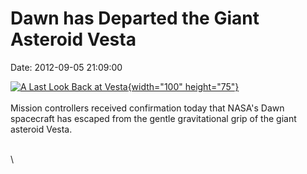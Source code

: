 Dawn has Departed the Giant Asteroid Vesta
==========================================

Date: 2012-09-05 21:09:00

[![A Last Look Back at
Vesta](http://www.jpl.nasa.gov/images/dawn/20120905/pia15675-th.jpg){width="100"
height="75"}](http://www.jpl.nasa.gov/news/news.cfm?release=2012-277&rn=news.xml&rst=3504)\
\
Mission controllers received confirmation today that NASA\'s Dawn
spacecraft has escaped from the gentle gravitational grip of the giant
asteroid Vesta.

\
\
